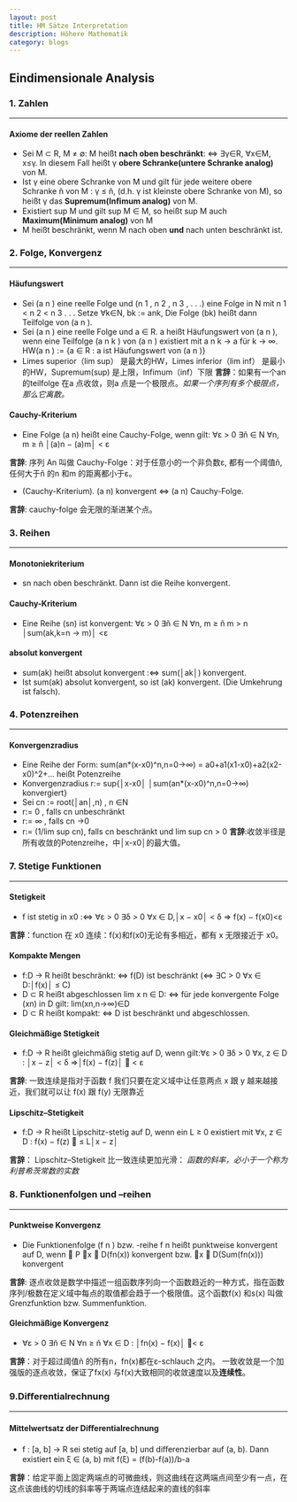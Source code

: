 ```yaml
---
layout: post
title: HM Sätze Interpretation 
description: Höhere Mathematik
category: blogs
---
```

## Eindimensionale Analysis

### 1. Zahlen
--------------
#### Axiome der reellen Zahlen
* Sei M ⊂ R, M ≠ ∅: M heißt **nach oben beschränkt**: ⇔ ∃γ∈R, ∀x∈M, x≤γ. In diesem Fall heißt γ **obere Schranke(untere Schranke analog)** von M.
* Ist γ eine obere Schranke von M und gilt für jede weitere obere Schranke ñ von M : γ ≤ ñ, (d.h. γ ist kleinste obere Schranke von M), so heißt γ das **Supremum(Inﬁmum analog)** von M.
* Existiert sup M und gilt sup M ∈ M, so heißt sup M auch **Maximum(Minimum analog)** von M
* M heißt beschränkt, wenn M nach oben **und** nach unten beschränkt ist.
  
### 2. Folge, Konvergenz
--------------

#### Häufungswert
* Sei (a n ) eine reelle Folge und (n 1 , n 2 , n 3 , . . .) eine Folge in N mit n 1 < n 2 < n 3 . . . Setze ∀k∈N, bk := ank, Die Folge (bk) heißt dann Teilfolge von (a n ).
* Sei (a n ) eine reelle Folge und a ∈ R. a heißt Häufungswert von (a n ), wenn eine Teilfolge (a n k ) von (a n ) existiert mit a n k → a für k → ∞. HW(a n ) := {a ∈ R : a ist Häufungswert von (a n )}
* Limes superior（lim sup） 是最大的HW，Limes inferior（lim inf） 是最小的HW，Supremum(sup) 是上限，Infimum（inf）下限
**言辞**：如果有一个an 的teilfolge 在a 点收敛，则a 点是一个极限点。*如果一个序列有多个极限点，那么它离散。*

#### Cauchy-Kriterium
* Eine Folge (a n) heißt eine Cauchy-Folge, wenn gilt: ∀ε > 0 ∃ñ ∈ N ∀n, m ≥ ñ │(a)n − (a)m│ < ε
  
**言辞**: 序列 An 叫做 Cauchy-Folge：对于任意小的一个非负数ε, 都有一个阈值ñ,任何大于ñ 的n 和m 的距离都小于ε。

* (Cauchy-Kriterium). (a n) konvergent ⇔ (a n) Cauchy-Folge.
  
**言辞**: cauchy-folge 会无限的渐进某个点。

### 3. Reihen
-----------------

#### Monotoniekriterium
* sn nach oben beschränkt. Dann ist die Reihe konvergent.
#### Cauchy-Kriterium 
* Eine Reihe (sn) ist konvergent: ∀ε > 0 ∃ñ ∈ N ∀n, m ≥ ñ m > n │sum(ak,k=n -> m)│ <ε
#### absolut konvergent
* sum(ak) heißt absolut konvergent :⇔ sum(│ak│) konvergent.  
* Ist sum(ak) absolut konvergent, so ist (ak) konvergent. (Die Umkehrung ist falsch).

### 4. Potenzreihen
---------------
#### Konvergenzradius
* Eine Reihe der Form: sum(an*(x-x0)^n,n=0->∞) = a0+a1(x1-x0)+a2(x2-x0)^2+... heißt Potenzreihe
* Konvergenzradius r:= sup{│x-x0│ │sum(an*(x-x0)^n,n=0->∞) konvergiert}
* Sei cn := root(│an│,n) , n ∈N
* r:= 0 , falls cn unbeschränkt
* r:= ∞ , falls cn ->0
* r:= (1/lim sup cn), falls cn beschränkt und lim sup cn > 0
**言辞**:收敛半径是所有收敛的Potenzreihe，中│x-x0│的最大值。


### 7. Stetige Funktionen
-------------------
#### Stetigkeit
* f ist stetig in x0 :⇔ ∀ε > 0 ∃δ > 0 ∀x ∈ D,│x − x0│ < δ ⇒ f(x) − f(x0)<ε

**言辞**：function 在 x0 连续：f(x)和f(x0)无论有多相近，都有 x 无限接近于 x0。

#### Kompakte Mengen
* f:D → R heißt beschränkt: ⇔ f(D) ist beschränkt (⇔ ∃C > 0 ∀x ∈ D:│f(x)│ ≤ C)
* D ⊂ R heißt abgeschlossen lim x n ∈ D: ⇔ für jede konvergente Folge (xn) in D gilt: lim(xn,n→∞)∈D
* D ⊂ R heißt kompakt: ⇔ D ist beschränkt und abgeschlossen.

#### Gleichmäßige Stetigkeit
* f:D → R heißt gleichmäßig stetig auf D, wenn gilt:∀ε > 0 ∃δ > 0 ∀x, z ∈ D : │x − z│ < δ ⇒│f(x) − f(z)│  < ε

**言辞**: 一致连续是指对于函数 f 我们只要在定义域中让任意两点 x 跟 y 越来越接近，我们就可以让 f(x) 跟 f(y) 无限靠近

#### Lipschitz–Stetigkeit
* f:D → R heißt Lipschitz-stetig auf D, wenn ein L ≥ 0 existiert mit ∀x, z ∈ D : f(x) − f(z)  ≤ L│x − z│

**言辞**： Lipschitz–Stetigkeit 比一致连续更加光滑： *函数的斜率，必小于一个称为利普希茨常数的实数*

### 8. Funktionenfolgen und –reihen
-------------------
#### Punktweise Konvergenz
* Die Funktionenfolge (f n ) bzw. -reihe f n heißt punktweise konvergent auf D, wenn  P ∀x ∈ D(fn(x)) konvergent bzw. ∀x ∈ D(Sum(fn(x))) konvergent

**言辞**: 逐点收敛是数学中描述一组函数序列向一个函数趋近的一种方式，指在函数序列/极数在定义域中每点的取值都会趋于一个极限值。这个函数f(x) 和s(x) 叫做Grenzfunktion bzw. Summenfunktion.

#### Gleichmäßige Konvergenz
* ∀ε > 0 ∃ñ ∈ N ∀n ≥ ñ ∀x ∈ D : │fn(x) − f(x)│ < ε

**言辞**：对于超过阈值ñ 的所有n，fn(x)都在ε-schlauch 之内。 一致收敛是一个加强版的逐点收敛，保证了fx(x) 与f(x)大致相同的收敛速度以及**连续性**。

### 9.Diﬀerentialrechnung
---------------------
#### Mittelwertsatz der Diﬀerentialrechnung
* f : [a, b] → R sei stetig auf [a, b] und diﬀerenzierbar auf (a, b). Dann existiert ein ξ ∈ (a, b) mit f(ξ) = (f(b)-f(a))/b-a

**言辞**：给定平面上固定两端点的可微曲线，则这曲线在这两端点间至少有一点，在这点该曲线的切线的斜率等于两端点连结起来的直线的斜率